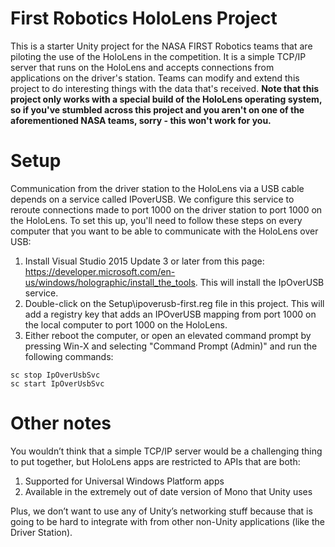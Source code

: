 # First Robotics HoloLens Project
This is a starter Unity project for the NASA FIRST Robotics teams that are piloting the use of the HoloLens in the competition.  It is a simple TCP/IP server that runs on the HoloLens and accepts connections from applications on the driver's station.  Teams can modify and extend this project to do interesting things with the data that's received.  __Note that this project only works with a special build of the HoloLens operating system, so if you've stumbled across this project and you aren't on one of the aforementioned NASA teams, sorry - this won't work for you.__

# Setup
Communication from the driver station to the HoloLens via a USB cable depends on a service called IPoverUSB.  We configure this service to reroute connections made to port 1000 on the driver station to port 1000 on the HoloLens.  To set this up, you'll need to follow these steps on every computer that you want to be able to communicate with the HoloLens over USB:

1. Install Visual Studio 2015 Update 3 or later from this page: https://developer.microsoft.com/en-us/windows/holographic/install_the_tools.  This will install the IpOverUSB service.
2. Double-click on the Setup\ipoverusb-first.reg file in this project.  This will add a registry key that adds an IPOverUSB mapping from port 1000 on the local computer to port 1000 on the HoloLens.
3. Either reboot the computer, or open an elevated command prompt by pressing Win-X and selecting "Command Prompt (Admin)" and run the following commands:
~~~
sc stop IpOverUsbSvc
sc start IpOverUsbSvc
~~~

# Other notes

You wouldn’t think that a simple TCP/IP server would be a challenging thing to put together, but HoloLens apps are restricted to APIs that are both:

1.	Supported for Universal Windows Platform apps
2.	Available in the extremely out of date version of Mono that Unity uses

Plus, we don’t want to use any of Unity’s networking stuff because that is going to be hard to integrate with from other non-Unity applications (like the Driver Station).
